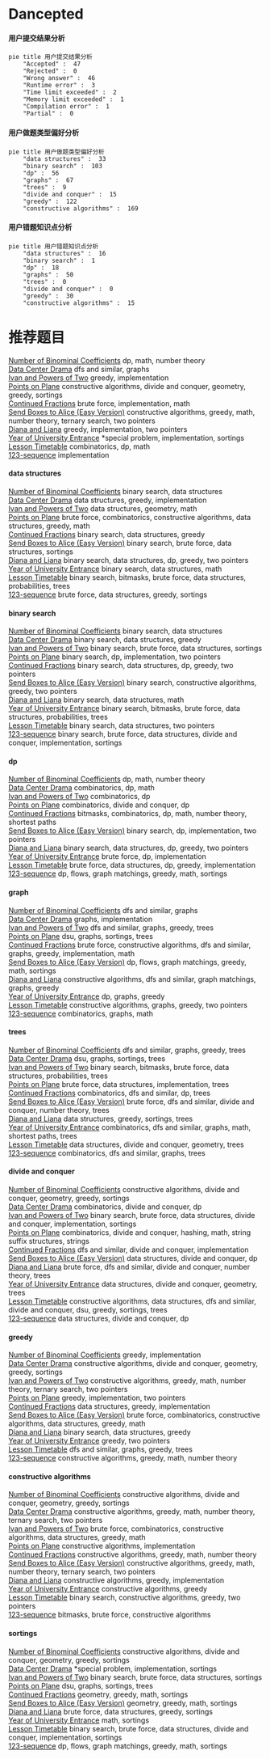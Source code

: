# Dancepted
<!-- tabs:start -->
#### **用户提交结果分析**

```mermaid
pie title 用户提交结果分析
    "Accepted" :  47
    "Rejected" :  0
    "Wrong answer" :  46
    "Runtime error" :  3
    "Time limit exceeded" :  2
    "Memory limit exceeded" :  1
    "Compilation error" :  1
    "Partial" :  0
```
#### **用户做题类型偏好分析**

```mermaid
pie title 用户做题类型偏好分析
    "data structures" :  33
    "binary search" :  103
    "dp" :  56
    "graphs" :  67
    "trees" :  9
    "divide and conquer" :  15
    "greedy" :  122
    "constructive algorithms" :  169
```
#### **用户错题知识点分析**

```mermaid
pie title 用户错题知识点分析
    "data structures" :  16
    "binary search" :  1
    "dp" :  18
    "graphs" :  50
    "trees" :  0
    "divide and conquer" :  0
    "greedy" :  30
    "constructive algorithms" :  15
```
<!-- tabs:end -->
# 推荐题目
[Number of Binominal Coefficients](http://codeforces.com/problemset/problem/582/D)		dp,
                        math,
                        number theory		  
[Data Center Drama](http://codeforces.com/problemset/problem/527/E)		dfs and similar,
                        graphs		  
[Ivan and Powers of Two](http://codeforces.com/problemset/problem/305/C)		greedy,
                        implementation		  
[Points on Plane](https://codeforces.com/contest/577/problem/E)		constructive algorithms,
                        divide and conquer,
                        geometry,
                        greedy,
                        sortings		  
[Continued Fractions](http://codeforces.com/problemset/problem/305/B)		brute force,
                        implementation,
                        math		  
[Send Boxes to Alice (Easy Version)](http://codeforces.com/problemset/problem/1254/B1)		constructive algorithms,
                        greedy,
                        math,
                        number theory,
                        ternary search,
                        two pointers		  
[Diana and Liana](http://codeforces.com/problemset/problem/1120/A)		greedy,
                        implementation,
                        two pointers		  
[Year of University Entrance](http://codeforces.com/problemset/problem/769/A)		*special problem,
                        implementation,
                        sortings		  
[Lesson Timetable](http://codeforces.com/problemset/problem/37/D)		combinatorics,
                        dp,
                        math		  
[123-sequence](http://codeforces.com/problemset/problem/52/A)		implementation		  
<!-- tabs:start -->
#### **data structures**
[Number of Binominal Coefficients](http://codeforces.com/problemset/problem/768/G)		binary search,
                        data structures		  
[Data Center Drama](https://codeforces.com/contest/1434/problem/B)		data structures,
                        greedy,
                        implementation		  
[Ivan and Powers of Two](http://codeforces.com/problemset/problem/650/A)		data structures,
                        geometry,
                        math		  
[Points on Plane](https://codeforces.com/contest/1277/problem/F)		brute force,
                        combinatorics,
                        constructive algorithms,
                        data structures,
                        greedy,
                        math		  
[Continued Fractions](http://codeforces.com/problemset/problem/1251/E2)		binary search,
                        data structures,
                        greedy		  
[Send Boxes to Alice (Easy Version)](http://codeforces.com/problemset/problem/1198/B)		binary search,
                        brute force,
                        data structures,
                        sortings		  
[Diana and Liana](http://codeforces.com/problemset/problem/1492/C)		binary search,
                        data structures,
                        dp,
                        greedy,
                        two pointers		  
[Year of University Entrance](http://codeforces.com/problemset/problem/1490/G)		binary search,
                        data structures,
                        math		  
[Lesson Timetable](http://codeforces.com/problemset/problem/1479/D)		binary search,
                        bitmasks,
                        brute force,
                        data structures,
                        probabilities,
                        trees		  
[123-sequence](http://codeforces.com/problemset/problem/1497/A)		brute force,
                        data structures,
                        greedy,
                        sortings		  
#### **binary search**
[Number of Binominal Coefficients](http://codeforces.com/problemset/problem/768/G)		binary search,
                        data structures		  
[Data Center Drama](http://codeforces.com/problemset/problem/1251/E2)		binary search,
                        data structures,
                        greedy		  
[Ivan and Powers of Two](http://codeforces.com/problemset/problem/1198/B)		binary search,
                        brute force,
                        data structures,
                        sortings		  
[Points on Plane](http://codeforces.com/problemset/problem/1354/B)		binary search,
                        dp,
                        implementation,
                        two pointers		  
[Continued Fractions](http://codeforces.com/problemset/problem/1492/C)		binary search,
                        data structures,
                        dp,
                        greedy,
                        two pointers		  
[Send Boxes to Alice (Easy Version)](http://codeforces.com/problemset/problem/1463/D)		binary search,
                        constructive algorithms,
                        greedy,
                        two pointers		  
[Diana and Liana](http://codeforces.com/problemset/problem/1490/G)		binary search,
                        data structures,
                        math		  
[Year of University Entrance](http://codeforces.com/problemset/problem/1479/D)		binary search,
                        bitmasks,
                        brute force,
                        data structures,
                        probabilities,
                        trees		  
[Lesson Timetable](http://codeforces.com/problemset/problem/1436/E)		binary search,
                        data structures,
                        two pointers		  
[123-sequence](http://codeforces.com/problemset/problem/1461/D)		binary search,
                        brute force,
                        data structures,
                        divide and conquer,
                        implementation,
                        sortings		  
#### **dp**
[Number of Binominal Coefficients](http://codeforces.com/problemset/problem/582/D)		dp,
                        math,
                        number theory		  
[Data Center Drama](http://codeforces.com/problemset/problem/37/D)		combinatorics,
                        dp,
                        math		  
[Ivan and Powers of Two](http://codeforces.com/problemset/problem/295/D)		combinatorics,
                        dp		  
[Points on Plane](http://codeforces.com/problemset/problem/383/E)		combinatorics,
                        divide and conquer,
                        dp		  
[Continued Fractions](http://codeforces.com/problemset/problem/1043/F)		bitmasks,
                        combinatorics,
                        dp,
                        math,
                        number theory,
                        shortest paths		  
[Send Boxes to Alice (Easy Version)](http://codeforces.com/problemset/problem/1354/B)		binary search,
                        dp,
                        implementation,
                        two pointers		  
[Diana and Liana](http://codeforces.com/problemset/problem/1492/C)		binary search,
                        data structures,
                        dp,
                        greedy,
                        two pointers		  
[Year of University Entrance](https://codeforces.com/contest/1457/problem/C)		brute force,
                        dp,
                        implementation		  
[Lesson Timetable](http://codeforces.com/problemset/problem/1491/C)		brute force,
                        data structures,
                        dp,
                        greedy,
                        implementation		  
[123-sequence](http://codeforces.com/problemset/problem/1437/C)		dp,
                        flows,
                        graph matchings,
                        greedy,
                        math,
                        sortings		  
#### **graph**
[Number of Binominal Coefficients](http://codeforces.com/problemset/problem/527/E)		dfs and similar,
                        graphs		  
[Data Center Drama](http://codeforces.com/problemset/problem/1255/B)		graphs,
                        implementation		  
[Ivan and Powers of Two](http://codeforces.com/problemset/problem/767/C)		dfs and similar,
                        graphs,
                        greedy,
                        trees		  
[Points on Plane](http://codeforces.com/problemset/problem/76/A)		dsu,
                        graphs,
                        sortings,
                        trees		  
[Continued Fractions](http://codeforces.com/problemset/problem/1487/C)		brute force,
                        constructive algorithms,
                        dfs and similar,
                        graphs,
                        greedy,
                        implementation,
                        math		  
[Send Boxes to Alice (Easy Version)](http://codeforces.com/problemset/problem/1437/C)		dp,
                        flows,
                        graph matchings,
                        greedy,
                        math,
                        sortings		  
[Diana and Liana](http://codeforces.com/problemset/problem/1470/D)		constructive algorithms,
                        dfs and similar,
                        graph matchings,
                        graphs,
                        greedy		  
[Year of University Entrance](http://codeforces.com/problemset/problem/1476/C)		dp,
                        graphs,
                        greedy		  
[Lesson Timetable](http://codeforces.com/problemset/problem/1304/D)		constructive algorithms,
                        graphs,
                        greedy,
                        two pointers		  
[123-sequence](http://codeforces.com/problemset/problem/1475/C)		combinatorics,
                        graphs,
                        math		  
#### **trees**
[Number of Binominal Coefficients](http://codeforces.com/problemset/problem/767/C)		dfs and similar,
                        graphs,
                        greedy,
                        trees		  
[Data Center Drama](http://codeforces.com/problemset/problem/76/A)		dsu,
                        graphs,
                        sortings,
                        trees		  
[Ivan and Powers of Two](http://codeforces.com/problemset/problem/1479/D)		binary search,
                        bitmasks,
                        brute force,
                        data structures,
                        probabilities,
                        trees		  
[Points on Plane](http://codeforces.com/problemset/problem/1511/C)		brute force,
                        data structures,
                        implementation,
                        trees		  
[Continued Fractions](http://codeforces.com/problemset/problem/1499/F)		combinatorics,
                        dfs and similar,
                        dp,
                        trees		  
[Send Boxes to Alice (Easy Version)](http://codeforces.com/problemset/problem/1491/E)		brute force,
                        dfs and similar,
                        divide and conquer,
                        number theory,
                        trees		  
[Diana and Liana](http://codeforces.com/problemset/problem/1466/D)		data structures,
                        greedy,
                        sortings,
                        trees		  
[Year of University Entrance](http://codeforces.com/problemset/problem/1495/D)		combinatorics,
                        dfs and similar,
                        graphs,
                        math,
                        shortest paths,
                        trees		  
[Lesson Timetable](http://codeforces.com/problemset/problem/1303/G)		data structures,
                        divide and conquer,
                        geometry,
                        trees		  
[123-sequence](http://codeforces.com/problemset/problem/1454/E)		combinatorics,
                        dfs and similar,
                        graphs,
                        trees		  
#### **divide and conquer**
[Number of Binominal Coefficients](https://codeforces.com/contest/577/problem/E)		constructive algorithms,
                        divide and conquer,
                        geometry,
                        greedy,
                        sortings		  
[Data Center Drama](http://codeforces.com/problemset/problem/383/E)		combinatorics,
                        divide and conquer,
                        dp		  
[Ivan and Powers of Two](http://codeforces.com/problemset/problem/1461/D)		binary search,
                        brute force,
                        data structures,
                        divide and conquer,
                        implementation,
                        sortings		  
[Points on Plane](http://codeforces.com/problemset/problem/1466/G)		combinatorics,
                        divide and conquer,
                        hashing,
                        math,
                        string suffix structures,
                        strings		  
[Continued Fractions](http://codeforces.com/problemset/problem/1490/D)		dfs and similar,
                        divide and conquer,
                        implementation		  
[Send Boxes to Alice (Easy Version)](https://codeforces.com/contest/1483/problem/C)		data structures,
                        divide and conquer,
                        dp		  
[Diana and Liana](http://codeforces.com/problemset/problem/1491/E)		brute force,
                        dfs and similar,
                        divide and conquer,
                        number theory,
                        trees		  
[Year of University Entrance](http://codeforces.com/problemset/problem/1303/G)		data structures,
                        divide and conquer,
                        geometry,
                        trees		  
[Lesson Timetable](http://codeforces.com/problemset/problem/1494/D)		constructive algorithms,
                        data structures,
                        dfs and similar,
                        divide and conquer,
                        dsu,
                        greedy,
                        sortings,
                        trees		  
[123-sequence](http://codeforces.com/problemset/problem/1482/E)		data structures,
                        divide and conquer,
                        dp		  
#### **greedy**
[Number of Binominal Coefficients](http://codeforces.com/problemset/problem/305/C)		greedy,
                        implementation		  
[Data Center Drama](https://codeforces.com/contest/577/problem/E)		constructive algorithms,
                        divide and conquer,
                        geometry,
                        greedy,
                        sortings		  
[Ivan and Powers of Two](http://codeforces.com/problemset/problem/1254/B1)		constructive algorithms,
                        greedy,
                        math,
                        number theory,
                        ternary search,
                        two pointers		  
[Points on Plane](http://codeforces.com/problemset/problem/1120/A)		greedy,
                        implementation,
                        two pointers		  
[Continued Fractions](https://codeforces.com/contest/1434/problem/B)		data structures,
                        greedy,
                        implementation		  
[Send Boxes to Alice (Easy Version)](https://codeforces.com/contest/1277/problem/F)		brute force,
                        combinatorics,
                        constructive algorithms,
                        data structures,
                        greedy,
                        math		  
[Diana and Liana](http://codeforces.com/problemset/problem/1251/E2)		binary search,
                        data structures,
                        greedy		  
[Year of University Entrance](http://codeforces.com/problemset/problem/1252/E)		greedy,
                        two pointers		  
[Lesson Timetable](http://codeforces.com/problemset/problem/767/C)		dfs and similar,
                        graphs,
                        greedy,
                        trees		  
[123-sequence](http://codeforces.com/problemset/problem/1266/C)		constructive algorithms,
                        greedy,
                        math,
                        number theory		  
#### **constructive algorithms**
[Number of Binominal Coefficients](https://codeforces.com/contest/577/problem/E)		constructive algorithms,
                        divide and conquer,
                        geometry,
                        greedy,
                        sortings		  
[Data Center Drama](http://codeforces.com/problemset/problem/1254/B1)		constructive algorithms,
                        greedy,
                        math,
                        number theory,
                        ternary search,
                        two pointers		  
[Ivan and Powers of Two](https://codeforces.com/contest/1277/problem/F)		brute force,
                        combinatorics,
                        constructive algorithms,
                        data structures,
                        greedy,
                        math		  
[Points on Plane](http://codeforces.com/problemset/problem/1255/C)		constructive algorithms,
                        implementation		  
[Continued Fractions](http://codeforces.com/problemset/problem/1266/C)		constructive algorithms,
                        greedy,
                        math,
                        number theory		  
[Send Boxes to Alice (Easy Version)](http://codeforces.com/problemset/problem/1254/B2)		constructive algorithms,
                        greedy,
                        math,
                        number theory,
                        ternary search,
                        two pointers		  
[Diana and Liana](https://codeforces.com/contest/1255/problem/D)		constructive algorithms,
                        greedy,
                        implementation		  
[Year of University Entrance](http://codeforces.com/problemset/problem/1493/A)		constructive algorithms,
                        greedy		  
[Lesson Timetable](http://codeforces.com/problemset/problem/1463/D)		binary search,
                        constructive algorithms,
                        greedy,
                        two pointers		  
[123-sequence](https://codeforces.com/contest/1456/problem/B)		bitmasks,
                        brute force,
                        constructive algorithms		  
#### **sortings**
[Number of Binominal Coefficients](https://codeforces.com/contest/577/problem/E)		constructive algorithms,
                        divide and conquer,
                        geometry,
                        greedy,
                        sortings		  
[Data Center Drama](http://codeforces.com/problemset/problem/769/A)		*special problem,
                        implementation,
                        sortings		  
[Ivan and Powers of Two](http://codeforces.com/problemset/problem/1198/B)		binary search,
                        brute force,
                        data structures,
                        sortings		  
[Points on Plane](http://codeforces.com/problemset/problem/76/A)		dsu,
                        graphs,
                        sortings,
                        trees		  
[Continued Fractions](https://codeforces.com/contest/1496/problem/C)		geometry,
                        greedy,
                        math,
                        sortings		  
[Send Boxes to Alice (Easy Version)](http://codeforces.com/problemset/problem/1495/A)		geometry,
                        greedy,
                        math,
                        sortings		  
[Diana and Liana](http://codeforces.com/problemset/problem/1497/A)		brute force,
                        data structures,
                        greedy,
                        sortings		  
[Year of University Entrance](http://codeforces.com/problemset/problem/1427/A)		math,
                        sortings		  
[Lesson Timetable](http://codeforces.com/problemset/problem/1461/D)		binary search,
                        brute force,
                        data structures,
                        divide and conquer,
                        implementation,
                        sortings		  
[123-sequence](http://codeforces.com/problemset/problem/1437/C)		dp,
                        flows,
                        graph matchings,
                        greedy,
                        math,
                        sortings		  
<!-- tabs:end -->
